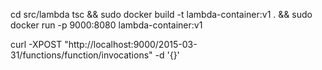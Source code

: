 cd src/lambda
tsc && sudo docker build -t lambda-container:v1 . && sudo docker run -p 9000:8080 lambda-container:v1

curl -XPOST "http://localhost:9000/2015-03-31/functions/function/invocations" -d '{}'
